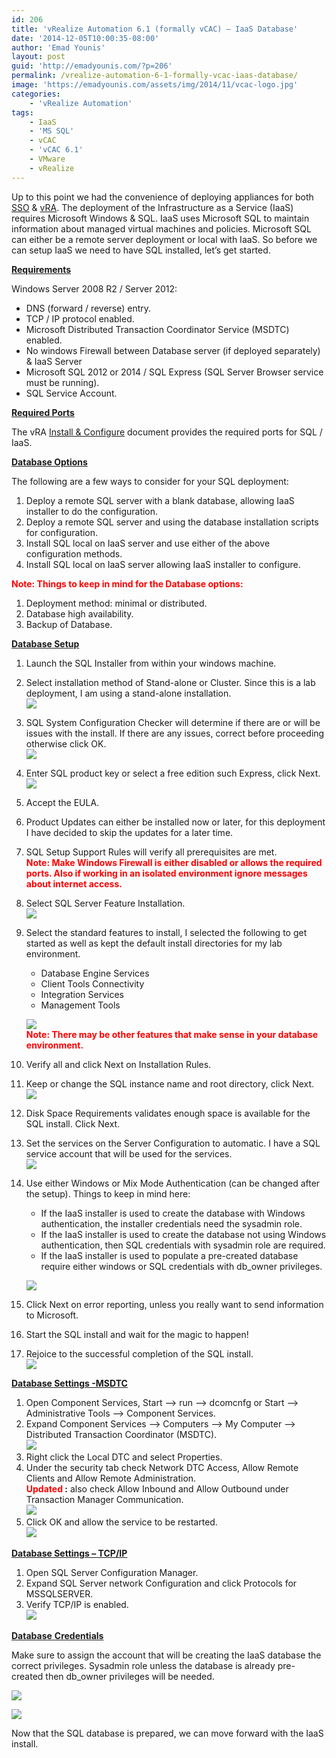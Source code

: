 ```yaml
---
id: 206
title: 'vRealize Automation 6.1 (formally vCAC) – IaaS Database'
date: '2014-12-05T10:00:35-08:00'
author: 'Emad Younis'
layout: post
guid: 'http://emadyounis.com/?p=206'
permalink: /vrealize-automation-6-1-formally-vcac-iaas-database/
image: 'https://emadyounis.com/assets/img/2014/11/vcac-logo.jpg'
categories:
    - 'vRealize Automation'
tags:
    - IaaS
    - 'MS SQL'
    - vCAC
    - 'vCAC 6.1'
    - VMware
    - vRealize
---
```


Up to this point we had the convenience of deploying appliances for both [SSO](http://emadyounis.com/vrealize-automation/vrealize-automation-6-1-formally-vcloud-automation-center-identity-appliance-deployment-configuration/ "vRealize Automation 6.1 (formally vCloud Automation Center) – Identity Appliance – Deployment / Configuration") &amp; [vRA](http://emadyounis.com/vrealize-automation/vrealize-automation-6-1-formally-vcac-vra-appliance-deployment-configuration/ "vRealize Automation 6.1 (formally vCAC) – vRA Appliance Deployment & Configuration"). The deployment of the Infrastructure as a Service (IaaS) requires Microsoft Windows &amp; SQL. IaaS uses Microsoft SQL to maintain information about managed virtual machines and policies. Microsoft SQL can either be a remote server deployment or local with IaaS. So before we can setup IaaS we need to have SQL installed, let’s get started.

<span style="text-decoration: underline;">**Requirements**</span>

Windows Server 2008 R2 / Server 2012:

- DNS (forward / reverse) entry.
- TCP / IP protocol enabled.
- Microsoft Distributed Transaction Coordinator Service (MSDTC) enabled.
- No windows Firewall between Database server (if deployed separately) &amp; IaaS Server
- Microsoft SQL 2012 or 2014 / SQL Express (SQL Server Browser service must be running).
- SQL Service Account.

<span style="text-decoration: underline;">**Required Ports**</span>

The vRA [Install &amp; Configure](http://pubs.vmware.com/vCAC-61/topic/com.vmware.ICbase/PDF/vcloud-automation-center-61-installation-and-configuration.pdf) document provides the required ports for SQL / IaaS.

<span style="text-decoration: underline;">**Database Options**</span>

The following are a few ways to consider for your SQL deployment:

1. Deploy a remote SQL server with a blank database, allowing IaaS installer to do the configuration.
2. Deploy a remote SQL server and using the database installation scripts for configuration.
3. Install SQL local on IaaS server and use either of the above configuration methods.
4. Install SQL local on IaaS server allowing IaaS installer to configure.

<span style="color: #ff0000;">**Note: Things to keep in mind for the Database options:**</span>

1. Deployment method: minimal or distributed.
2. Database high availability.
3. Backup of Database.

<span style="text-decoration: underline;">**Database Setup**</span>

1. Launch the SQL Installer from within your windows machine.
2. Select installation method of Stand-alone or Cluster. Since this is a lab deployment, I am using a stand-alone installation.  
    [![](https://emadyounis.com/assets/img/2014/12/SQL-IaaS-1.jpg?resize=796%2C290)](https://emadyounis.com/assets/img/2014/12/SQL-IaaS-1.jpg)
3. SQL System Configuration Checker will determine if there are or will be issues with the install. If there are any issues, correct before proceeding otherwise click OK.  
    [![](https://emadyounis.com/assets/img/2014/12/SQL-IaaS-2.jpg?resize=817%2C467)](https://emadyounis.com/assets/img/2014/12/SQL-IaaS-2.jpg)
4. Enter SQL product key or select a free edition such Express, click Next.  
    [![](https://emadyounis.com/assets/img/2014/12/SQL-IaaS-3.jpg?resize=816%2C381)](https://emadyounis.com/assets/img/2014/12/SQL-IaaS-3.jpg)
5. Accept the EULA.
6. Product Updates can either be installed now or later, for this deployment I have decided to skip the updates for a later time.
7. SQL Setup Support Rules will verify all prerequisites are met.  
    **<span style="color: #ff0000;">Note: Make Windows Firewall is either disabled or allows the required ports. Also if working in an isolated environment ignore messages about internet access.</span>**
8. Select SQL Server Feature Installation.  
    [![](https://emadyounis.com/assets/img/2014/12/SQL-IaaS-4.jpg?resize=816%2C355)](https://emadyounis.com/assets/img/2014/12/SQL-IaaS-4.jpg)
9. Select the standard features to install, I selected the following to get started as well as kept the default install directories for my lab environment. 
    - Database Engine Services
    - Client Tools Connectivity
    - Integration Services
    - Management Tools
    
    [![](https://emadyounis.com/assets/img/2014/12/SQL-IaaS-5.jpg?resize=818%2C725)](https://emadyounis.com/assets/img/2014/12/SQL-IaaS-5.jpg)  
    <span style="color: #ff0000;">**Note: There may be other features that make sense in your database environment.**</span>
10. Verify all and click Next on Installation Rules.
11. Keep or change the SQL instance name and root directory, click Next.  
    [![](https://emadyounis.com/assets/img/2014/12/SQL-IaaS-6.jpg?resize=818%2C439)](https://emadyounis.com/assets/img/2014/12/SQL-IaaS-6.jpg)
12. Disk Space Requirements validates enough space is available for the SQL install. Click Next.
13. Set the services on the Server Configuration to automatic. I have a SQL service account that will be used for the services.  
    [![](https://emadyounis.com/assets/img/2014/12/SQL-IaaS-7.jpg?resize=819%2C423)](https://emadyounis.com/assets/img/2014/12/SQL-IaaS-7.jpg)
14. Use either Windows or Mix Mode Authentication (can be changed after the setup). Things to keep in mind here: 
    - If the IaaS installer is used to create the database with Windows authentication, the installer credentials need the sysadmin role.
    - If the IaaS installer is used to create the database not using Windows authentication, then SQL credentials with sysadmin role are required.
    - If the IaaS installer is used to populate a pre-created database require either windows or SQL credentials with db\_owner privileges.
    
    [![](https://emadyounis.com/assets/img/2014/12/SQL-IaaS-8.jpg?resize=817%2C724)](https://emadyounis.com/assets/img/2014/12/SQL-IaaS-8.jpg)
15. Click Next on error reporting, unless you really want to send information to Microsoft.
16. Start the SQL install and wait for the magic to happen!
17. Rejoice to the successful completion of the SQL install.  
    [![](https://emadyounis.com/assets/img/2014/12/SQL-IaaS-9.jpg?resize=816%2C116)](https://emadyounis.com/assets/img/2014/12/SQL-IaaS-9.jpg)

<span style="text-decoration: underline;">**Database Settings -MSDTC**</span>

1. Open Component Services, Start –&gt; run –&gt; dcomcnfg or Start –&gt; Administrative Tools –&gt; Component Services.
2. Expand Component Services –&gt; Computers –&gt; My Computer –&gt; Distributed Transaction Coordinator (MSDTC).  
    [![](https://emadyounis.com/assets/img/2014/12/SQL-IaaS-MSDTC-1.jpg?resize=862%2C278)](https://emadyounis.com/assets/img/2014/12/SQL-IaaS-MSDTC-1.jpg)
3. Right click the Local DTC and select Properties.
4. Under the security tab check Network DTC Access, Allow Remote Clients and Allow Remote Administration.  
    **<span style="color: #ff0000;">Updated</span> :** also check Allow Inbound and Allow Outbound under Transaction Manager Communication.  
    [![](https://emadyounis.com/assets/img/2014/12/SQL-IaaS-MSDTC-2-Updated.jpg?resize=462%2C503)](https://emadyounis.com/assets/img/2014/12/SQL-IaaS-MSDTC-2-Updated.jpg)
5. Click OK and allow the service to be restarted.  
    [![](https://emadyounis.com/assets/img/2014/12/SQL-IaaS-MSDTC-3.jpg?resize=476%2C198)](https://emadyounis.com/assets/img/2014/12/SQL-IaaS-MSDTC-3.jpg)

<span style="text-decoration: underline;">**Database Settings – TCP/IP**</span>

1. Open SQL Server Configuration Manager.
2. Expand SQL Server network Configuration and click Protocols for MSSQLSERVER.
3. Verify TCP/IP is enabled.  
    [![](https://emadyounis.com/assets/img/2014/12/SQL-IaaS-TCP-IP.jpg?resize=792%2C226)](https://emadyounis.com/assets/img/2014/12/SQL-IaaS-TCP-IP.jpg)

<span style="text-decoration: underline;">**Database** </span>**<span style="text-decoration: underline;">Credentials</span>**

Make sure to assign the account that will be creating the IaaS database the correct privileges. Sysadmin role unless the database is already pre-created then db\_owner privileges will be needed.

[![](https://emadyounis.com/assets/img/2014/12/SQL-IaaS-Creds.jpg?resize=703%2C630)](https://emadyounis.com/assets/img/2014/12/SQL-IaaS-Creds.jpg)

[![](https://emadyounis.com/assets/img/2014/12/SQL-IaaS-Creds-2.jpg?resize=703%2C629)](https://emadyounis.com/assets/img/2014/12/SQL-IaaS-Creds-2.jpg)

Now that the SQL database is prepared, we can move forward with the IaaS install.

